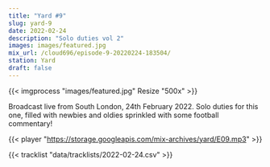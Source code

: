 ```yaml
---
title: "Yard #9"
slug: yard-9
date: 2022-02-24
description: "Solo duties vol 2"
images: images/featured.jpg
mix_url: /cloud696/episode-9-20220224-183504/
station: Yard
draft: false
---
```


{{< imgprocess "images/featured.jpg" Resize "500x" >}}

Broadcast live from South London, 24th February 2022. Solo duties for this one, filled with newbies and oldies sprinkled with some football commentary!

{{< player "https://storage.googleapis.com/mix-archives/yard/E09.mp3" >}}

{{< tracklist "data/tracklists/2022-02-24.csv" >}}
